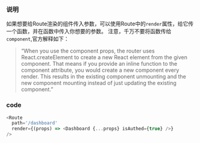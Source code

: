 ### 说明
如果想要给Route渲染的组件传入参数，可以使用Route中的`render`属性，给它传一个函数，并在函数中传入你想要的参数。
注意，千万不要将函数传给`component`,官方解释如下：


> “When you use the component props, the router uses React.createElement to create a new React element from the given component. That means if you provide an inline function to the component attribute, you would create a new component every render. This results in the existing component unmounting and the new component mounting instead of just updating the existing component.”
### code
```js
<Route
  path='/dashboard'
  render={(props) => <Dashboard {...props} isAuthed={true} />}
/>
```